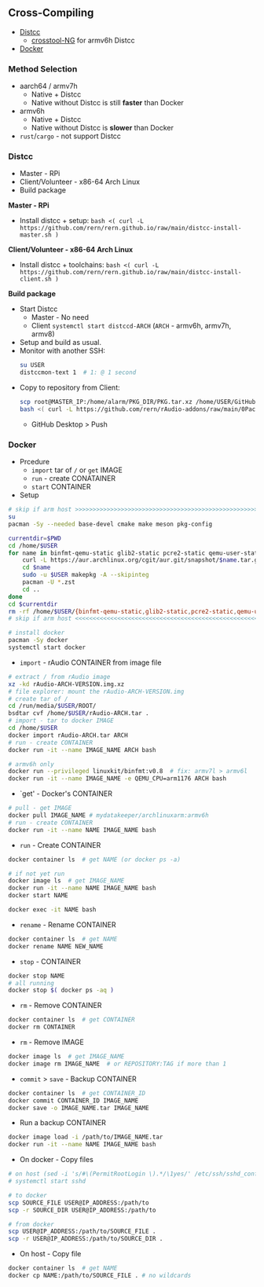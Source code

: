 Cross-Compiling
---
- [Distcc](#distcc)
    - [crosstool-NG](https://github.com/rern/rern.github.io/tree/main/crosstool-NG) for armv6h Distcc
- [Docker](#docker)

### Method Selection
- aarch64 / armv7h
	- Native + Distcc
	- Native without Distcc is still **faster** than Docker
- armv6h
	- Native + Distcc
	- Native without Distcc is **slower** than Docker
- `rust`/`cargo` - not support Distcc

### Distcc
- Master - RPi
- Client/Volunteer - x86-64 Arch Linux
- Build package

**Master - RPi**
- Install distcc + setup: `bash <( curl -L https://github.com/rern/rern.github.io/raw/main/distcc-install-master.sh )`

**Client/Volunteer - x86-64 Arch Linux**
- Install distcc + toolchains: `bash <( curl -L https://github.com/rern/rern.github.io/raw/main/distcc-install-client.sh )`

**Build package**
- Start Distcc
	- Master - No need
	- Client `systemctl start distccd-ARCH` (`ARCH` - armv6h, armv7h, armv8)
- Setup and build as usual.
- Monitor with another SSH: 
	```sh
	su USER
	distccmon-text 1  # 1: @ 1 second
	```
- Copy to repository from Client:
	```sh
	scp root@MASTER_IP:/home/alarm/PKG_DIR/PKG.tar.xz /home/USER/GitHub/rern.github.io/ARCH
	bash <( curl -L https://github.com/rern/rAudio-addons/raw/main/0Packages/repoupdate.sh )	
	```
	- GitHub Desktop > Push

### Docker
- Prcedure
	- `import` tar of  `/` or `get` IMAGE
 	- `run` - create CONATAINER
	- `start` CONTAINER
- Setup
```sh
# skip if arm host >>>>>>>>>>>>>>>>>>>>>>>>>>>>>>>>>>>>>>>>>>>>>>>>>>>>>>>>>>>>>>>>>>>>>
su
pacman -Sy --needed base-devel cmake make meson pkg-config

currentdir=$PWD
cd /home/$USER
for name in binfmt-qemu-static glib2-static pcre2-static qemu-user-static; do # keep order
	curl -L https://aur.archlinux.org/cgit/aur.git/snapshot/$name.tar.gz | sudo -u $USER bsdtar xf -
	cd $name
	sudo -u $USER makepkg -A --skipinteg
	pacman -U *.zst
	cd ..
done
cd $currentdir
rm -rf /home/$USER/{binfmt-qemu-static,glib2-static,pcre2-static,qemu-user-static}
# skip if arm host <<<<<<<<<<<<<<<<<<<<<<<<<<<<<<<<<<<<<<<<<<<<<<<<<<<<<<<<<<<<<<<<<<<<<

# install docker
pacman -Sy docker
systemctl start docker
```

- `import` - rAudio CONTAINER from image file
```sh
# extract / from rAudio image
xz -kd rAudio-ARCH-VERSION.img.xz
# file explorer: mount the rAudio-ARCH-VERSION.img
# create tar of /
cd /run/media/$USER/ROOT/
bsdtar cvf /home/$USER/rAudio-ARCH.tar .
# import - tar to docker IMAGE
cd /home/$USER
docker import rAudio-ARCH.tar ARCH
# run - create CONTAINER
docker run -it --name IMAGE_NAME ARCH bash

# armv6h only
docker run --privileged linuxkit/binfmt:v0.8  # fix: armv7l > armv6l
docker run -it --name IMAGE_NAME -e QEMU_CPU=arm1176 ARCH bash
```

- `get' - Docker's CONTAINER
```sh
# pull - get IMAGE
docker pull IMAGE_NAME # mydatakeeper/archlinuxarm:armv6h
# run - create CONTAINER
docker run -it --name NAME IMAGE_NAME bash
```

- `run` - Create CONTAINER
```sh
docker container ls  # get NAME (or docker ps -a)

# if not yet run
docker image ls  # get IMAGE_NAME
docker run -it --name NAME IMAGE_NAME bash
docker start NAME

docker exec -it NAME bash
```
- `rename` - Rename CONTAINER
```sh
docker container ls  # get NAME
docker rename NAME NEW_NAME
```
- `stop` - CONTAINER
```sh
docker stop NAME
# all running
docker stop $( docker ps -aq )
```
- `rm` - Remove CONTAINER
```sh
docker container ls  # get CONTAINER
docker rm CONTAINER
```
- `rm` - Remove IMAGE
```sh
docker image ls  # get IMAGE_NAME
docker image rm IMAGE_NAME  # or REPOSITORY:TAG if more than 1
```
- `commit` > `save` - Backup CONTAINER
```sh
docker container ls  # get CONTAINER_ID
docker commit CONTAINER_ID IMAGE_NAME
docker save -o IMAGE_NAME.tar IMAGE_NAME
```
- Run a backup CONTAINER
```sh
docker image load -i /path/to/IMAGE_NAME.tar
docker run -it --name NAME IMAGE_NAME bash
```

- On docker - Copy files
```sh
# on host (sed -i 's/#\(PermitRootLogin \).*/\1yes/' /etc/ssh/sshd_config)
# systemctl start sshd

# to docker
scp SOURCE_FILE USER@IP_ADDRESS:/path/to
scp -r SOURCE_DIR USER@IP_ADDRESS:/path/to

# from docker
scp USER@IP_ADDRESS:/path/to/SOURCE_FILE .
scp -r USER@IP_ADDRESS:/path/to/SOURCE_DIR .
```
- On host - Copy file
```sh
docker container ls  # get NAME
docker cp NAME:/path/to/SOURCE_FILE . # no wildcards
```
